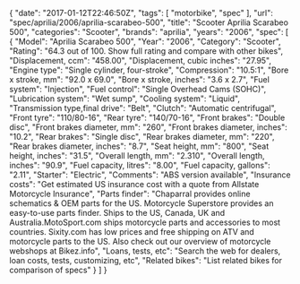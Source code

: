 {
    "date": "2017-01-12T22:46:50Z",
    "tags": [
        "motorbike",
        "spec"
    ],
    "url": "spec\/aprilia\/2006\/aprilia-scarabeo-500",
    "title": "Scooter Aprilia Scarabeo 500",
    "categories": "Scooter",
    "brands": "aprilia",
    "years": "2006",
    "spec": [
        {
            "Model": "Aprilia Scarabeo 500",
            "Year": "2006",
            "Category": "Scooter",
            "Rating": "64.3 out of 100. Show full rating and compare with other bikes",
            "Displacement, ccm": "458.00",
            "Displacement, cubic inches": "27.95",
            "Engine type": "Single cylinder, four-stroke",
            "Compression": "10.5:1",
            "Bore x stroke, mm": "92.0 x 69.0",
            "Bore x stroke, inches": "3.6 x 2.7",
            "Fuel system": "Injection",
            "Fuel control": "Single Overhead Cams (SOHC)",
            "Lubrication system": "Wet sump",
            "Cooling system": "Liquid",
            "Transmission type,final drive": "Belt",
            "Clutch": "Automatic  centrifugal",
            "Front tyre": "110\/80-16",
            "Rear tyre": "140\/70-16",
            "Front brakes": "Double disc",
            "Front brakes diameter, mm": "260",
            "Front brakes diameter, inches": "10.2",
            "Rear brakes": "Single disc",
            "Rear brakes diameter, mm": "220",
            "Rear brakes diameter, inches": "8.7",
            "Seat height, mm": "800",
            "Seat height, inches": "31.5",
            "Overall length, mm": "2.310",
            "Overall length, inches": "90.9",
            "Fuel capacity, litres": "8.00",
            "Fuel capacity, gallons": "2.11",
            "Starter": "Electric",
            "Comments": "ABS version available",
            "Insurance costs": "Get estimated US insurance cost with a quote from Allstate Motorcycle Insurance",
            "Parts finder": "Chaparral provides online schematics & OEM parts for the US.   Motorcycle Superstore provides an easy-to-use parts finder. Ships to the US, Canada, UK and Australia.MotoSport.com ships motorcycle parts and accessories to most countries.    Sixity.com has low prices and free shipping on ATV and motorcycle parts to the US. Also check out our overview of motorcycle webshops at Bikez.info",
            "Loans, tests, etc": "Search the web for dealers, loan costs, tests, customizing, etc",
            "Related bikes": "List related bikes for comparison of specs"
        }
    ]
}